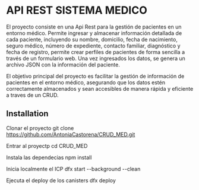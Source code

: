 # API REST SISTEMA MEDICO
El proyecto consiste en una Api Rest para la gestión de pacientes en un entorno médico. Permite ingresar y almacenar información detallada de cada paciente, incluyendo su nombre, domicilio, fecha de nacimiento, seguro médico, número de expediente, contacto familiar, diagnóstico y fecha de registro, permite crear perfiles de pacientes de forma sencilla a través de un formulario web. Una vez ingresados los datos, se genera un archivo JSON con la información del paciente.

El objetivo principal del proyecto es facilitar la gestión de información de pacientes en el entorno médico, asegurando que los datos estén correctamente almacenados y sean accesibles de manera rápida y eficiente a traves de un CRUD.
## Installation

Clonar el proyecto
git clone https://github.com/AntoniaCastorena/CRUD_MED.git

Entrar al proyectp
cd CRUD_MED

Instala las dependecias 
npm install

Inicia localmente el ICP
dfx start --background --clean

Ejecuta el deploy de los canisters 
dfx deploy 
